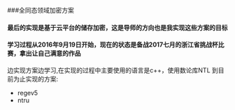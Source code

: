 ###全同态领域加密方案
#### 最后的实现是基于云平台的储存加密，这是导师的方向也是我实现这些方案的目标
#### 学习过程从2016年9月19日开始，现在的状态是备战2017七月的浙江省挑战杯比赛，拿出让自己满意的作品
边实现方案边学习,在实现的过程中主要使用的语言是c++，使用数论库NTL
到目前为止实现的方案:
- regev5
- ntru
